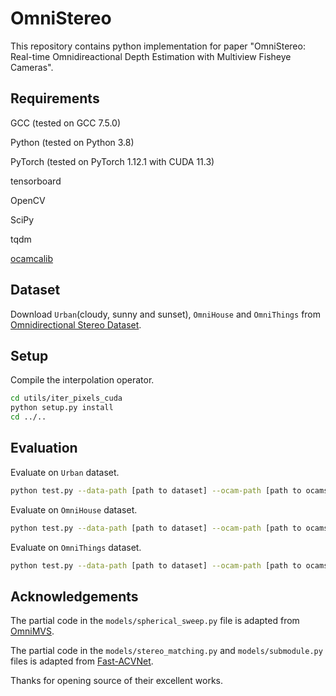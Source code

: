 # OmniStereo

This repository contains python implementation for paper "OmniStereo: Real-time Omnidireactional Depth Estimation with Multiview Fisheye Cameras".



## Requirements

GCC (tested on GCC 7.5.0)

Python (tested on Python 3.8)

PyTorch (tested on  PyTorch 1.12.1 with CUDA 11.3)

tensorboard

OpenCV

SciPy

tqdm

[ocamcalib](https://github.com/matsuren/ocamcalib_undistort)



## Dataset

Download `Urban`(cloudy, sunny and sunset), `OmniHouse` and `OmniThings` from [Omnidirectional Stereo Dataset](https://github.com/hyu-cvlab/omnimvs-pytorch).



## Setup

Compile the interpolation operator.

```bash
cd utils/iter_pixels_cuda
python setup.py install
cd ../..
```



## Evaluation

Evaluate on `Urban` dataset.

```bash
python test.py --data-path [path to dataset] --ocam-path [path to ocams and poses] --val-list ./dataloader/data_list/urban_val.txt --loadmodel ./checkpoints/finetune/epoch29.tar --crop
```



Evaluate on `OmniHouse` dataset.

```bash
python test.py --data-path [path to dataset] --ocam-path [path to ocams and poses] --val-list ./dataloader/data_list/omnihouse_val.txt --loadmodel ./checkpoints/finetune/epoch29.tar
```



Evaluate on `OmniThings` dataset.

```bash
python test.py --data-path [path to dataset] --ocam-path [path to ocams and poses] --val-list ./dataloader/data_list/omnithings_val.txt --loadmodel ./checkpoints/finetune/epoch29.tar
```



## Acknowledgements

The partial code in the `models/spherical_sweep.py` file is adapted from [OmniMVS](https://github.com/matsuren/omnimvs_pytorch).

The partial code in the `models/stereo_matching.py` and `models/submodule.py` files is adapted from [Fast-ACVNet](https://github.com/gangweiX/Fast-ACVNet).

Thanks for opening source of their excellent works.

